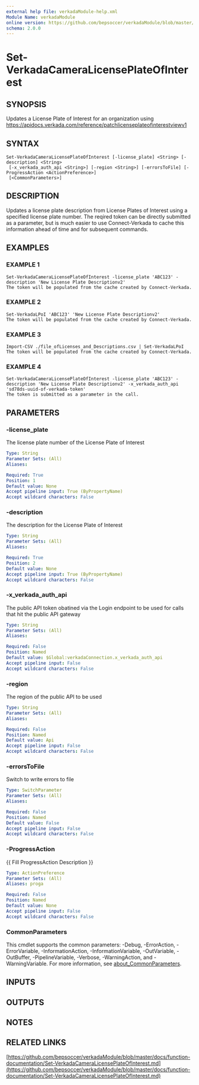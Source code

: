 ```yaml
---
external help file: verkadaModule-help.xml
Module Name: verkadaModule
online version: https://github.com/bepsoccer/verkadaModule/blob/master/docs/function-documentation/Set-VerkadaCameraLicensePlateOfInterest.md
schema: 2.0.0
---
```


# Set-VerkadaCameraLicensePlateOfInterest

## SYNOPSIS
Updates a License Plate of Interest for an organization using https://apidocs.verkada.com/reference/patchlicenseplateofinterestviewv1

## SYNTAX

```
Set-VerkadaCameraLicensePlateOfInterest [-license_plate] <String> [-description] <String>
 [-x_verkada_auth_api <String>] [-region <String>] [-errorsToFile] [-ProgressAction <ActionPreference>]
 [<CommonParameters>]
```

## DESCRIPTION
Updates a license plate description from License Plates of Interest using a specified license plate number.
The reqired token can be directly submitted as a parameter, but is much easier to use Connect-Verkada to cache this information ahead of time and for subsequent commands.

## EXAMPLES

### EXAMPLE 1
```
Set-VerkadaCameraLicensePlateOfInterest -license_plate 'ABC123' -description 'New License Plate Descriptionv2'
The token will be populated from the cache created by Connect-Verkada.
```

### EXAMPLE 2
```
Set-VerkadaLPoI 'ABC123' 'New License Plate Descriptionv2'
The token will be populated from the cache created by Connect-Verkada.
```

### EXAMPLE 3
```
Import-CSV ./file_ofLicenses_and_Descriptions.csv | Set-VerkadaLPoI
The token will be populated from the cache created by Connect-Verkada.
```

### EXAMPLE 4
```
Set-VerkadaCameraLicensePlateOfInterest -license_plate 'ABC123' -description 'New License Plate Descriptionv2' -x_verkada_auth_api 'sd78ds-uuid-of-verkada-token'
The token is submitted as a parameter in the call.
```

## PARAMETERS

### -license_plate
The license plate number of the License Plate of Interest

```yaml
Type: String
Parameter Sets: (All)
Aliases:

Required: True
Position: 1
Default value: None
Accept pipeline input: True (ByPropertyName)
Accept wildcard characters: False
```

### -description
The description for the License Plate of Interest

```yaml
Type: String
Parameter Sets: (All)
Aliases:

Required: True
Position: 2
Default value: None
Accept pipeline input: True (ByPropertyName)
Accept wildcard characters: False
```

### -x_verkada_auth_api
The public API token obatined via the Login endpoint to be used for calls that hit the public API gateway

```yaml
Type: String
Parameter Sets: (All)
Aliases:

Required: False
Position: Named
Default value: $Global:verkadaConnection.x_verkada_auth_api
Accept pipeline input: False
Accept wildcard characters: False
```

### -region
The region of the public API to be used

```yaml
Type: String
Parameter Sets: (All)
Aliases:

Required: False
Position: Named
Default value: Api
Accept pipeline input: False
Accept wildcard characters: False
```

### -errorsToFile
Switch to write errors to file

```yaml
Type: SwitchParameter
Parameter Sets: (All)
Aliases:

Required: False
Position: Named
Default value: False
Accept pipeline input: False
Accept wildcard characters: False
```

### -ProgressAction
{{ Fill ProgressAction Description }}

```yaml
Type: ActionPreference
Parameter Sets: (All)
Aliases: proga

Required: False
Position: Named
Default value: None
Accept pipeline input: False
Accept wildcard characters: False
```

### CommonParameters
This cmdlet supports the common parameters: -Debug, -ErrorAction, -ErrorVariable, -InformationAction, -InformationVariable, -OutVariable, -OutBuffer, -PipelineVariable, -Verbose, -WarningAction, and -WarningVariable. For more information, see [about_CommonParameters](http://go.microsoft.com/fwlink/?LinkID=113216).

## INPUTS

## OUTPUTS

## NOTES

## RELATED LINKS

[https://github.com/bepsoccer/verkadaModule/blob/master/docs/function-documentation/Set-VerkadaCameraLicensePlateOfInterest.md](https://github.com/bepsoccer/verkadaModule/blob/master/docs/function-documentation/Set-VerkadaCameraLicensePlateOfInterest.md)

